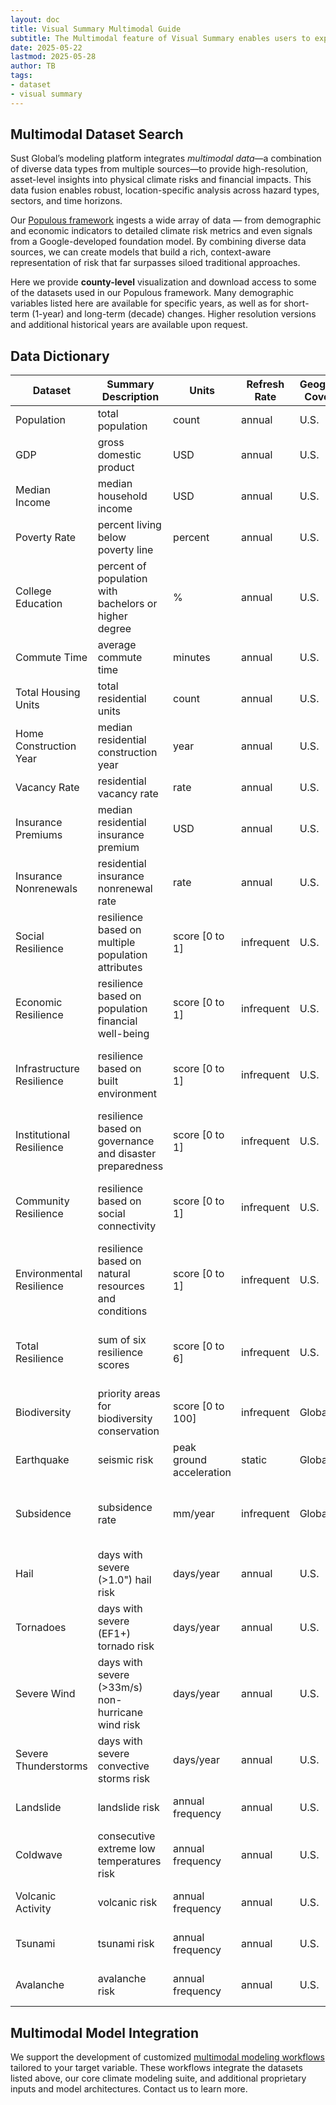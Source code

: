 ```yaml
---
layout: doc
title: Visual Summary Multimodal Guide
subtitle: The Multimodal feature of Visual Summary enables users to explore datasets that complement Sust Global's core climate risk and financial impact datasets. These complementary datasets span socio-demographic, economic, resilience, biodiversity, and other physical risks. 
date: 2025-05-22
lastmod: 2025-05-28
author: TB
tags:
- dataset
- visual summary
---
```


## Multimodal Dataset Search

Sust Global’s modeling platform integrates *multimodal data*—a combination of diverse data types from multiple sources—to provide high-resolution, asset-level insights into physical climate risks and financial impacts. This data fusion enables robust, location-specific analysis across hazard types, sectors, and time horizons.

Our [Populous framework](https://www.sustglobal.com/insights/populous-unpacking-the-geospatial-dimension-for-multimodal-insights) ingests a wide array of data — from demographic and economic indicators to detailed climate risk metrics and even signals from a Google-developed foundation model. By combining diverse data sources, we can create models that build a rich, context-aware representation of risk that far surpasses siloed traditional approaches​. 

Here we provide **county-level** visualization and download access to some of the datasets used in our Populous framework. Many demographic variables listed here are available for specific years, as well as for short-term (1-year) and long-term (decade) changes. Higher resolution versions and additional historical years are available upon request. 

## Data Dictionary
| Dataset                  | Summary Description | Units                      | Refresh Rate | Geographic Coverage | Source |
|--------------------------|---------------------|----------------------------|--------------|---------------------|--------|
| Population               | total population                    | count                      | annual       | U.S.                | [U.S. Census](https://www.census.gov) |
| GDP                      | gross domestic product                    | USD                        | annual       | U.S.                | [U.S. Bureau of Economic Analysis](https://www.bea.gov) |
| Median Income            | median household income                    | USD                        | annual       | U.S.                | [U.S. Census](https://www.census.gov) |
| Poverty Rate             | percent living below poverty line                    | percent                    | annual       | U.S.                | [U.S. Census](https://www.census.gov) |
| College Education        | percent of population with bachelors or higher degree                    | %                          | annual       | U.S.                | [U.S. Census](https://www.census.gov) |
| Commute Time             | average commute time                    | minutes                    | annual       | U.S.                | [U.S. Census](https://www.census.gov) |
| Total Housing Units      | total residential units                    | count                      | annual       | U.S.                | [U.S. Census](https://www.census.gov) |
| Home Construction Year   | median residential construction year                    | year                       | annual       | U.S.                | [U.S. Census](https://www.census.gov) |
| Vacancy Rate             | residential vacancy rate                    | rate                       | annual       | U.S.                | [U.S. Census](https://www.census.gov) |
| Insurance Premiums       | median residential insurance premium                    | USD                        | annual       | U.S.                | [Keys and Mulder 2024](https://www.nber.org/system/files/working_papers/w32579/w32579.pdf) |
| Insurance Nonrenewals    | residential insurance nonrenewal rate                    | rate                       | annual       | U.S.                | [U.S. Senate Budget Committee](https://www.budget.senate.gov/imo/media/doc/next_to_fall_the_climate-driven_insurance_crisis_is_here__and_getting_worse.pdf) |
| Social Resilience        | resilience based on multiple population attributes                    | score [0 to 1]             | infrequent       | U.S.                | [Baseline Resilience Indicators for Communities](https://sc.edu/study/colleges_schools/artsandsciences/centers_and_institutes/hvri/data_and_resources/bric/index.php) |
| Economic Resilience      | resilience based on population financial well-being                    | score [0 to 1]             | infrequent       | U.S.                | [Baseline Resilience Indicators for Communities](https://sc.edu/study/colleges_schools/artsandsciences/centers_and_institutes/hvri/data_and_resources/bric/index.php) |
| Infrastructure Resilience| resilience based on built environment                    | score [0 to 1]             | infrequent       | U.S.                | [Baseline Resilience Indicators for Communities](https://sc.edu/study/colleges_schools/artsandsciences/centers_and_institutes/hvri/data_and_resources/bric/index.php) |
| Institutional Resilience | resilience based on governance and disaster preparedness                    | score [0 to 1]             | infrequent       | U.S.                | [Baseline Resilience Indicators for Communities](https://sc.edu/study/colleges_schools/artsandsciences/centers_and_institutes/hvri/data_and_resources/bric/index.php) |
| Community Resilience     | resilience based on social connectivity                    | score [0 to 1]             | infrequent       | U.S.                | [Baseline Resilience Indicators for Communities](https://sc.edu/study/colleges_schools/artsandsciences/centers_and_institutes/hvri/data_and_resources/bric/index.php) |
| Environmental Resilience | resilience based on natural resources and conditions                    | score [0 to 1]             | infrequent       | U.S.                | [Baseline Resilience Indicators for Communities](https://sc.edu/study/colleges_schools/artsandsciences/centers_and_institutes/hvri/data_and_resources/bric/index.php) |
| Total Resilience         | sum of six resilience scores                    | score [0 to 6]             | infrequent       | U.S.                | [Baseline Resilience Indicators for Communities](https://sc.edu/study/colleges_schools/artsandsciences/centers_and_institutes/hvri/data_and_resources/bric/index.php) |
| Biodiversity             |  priority areas for biodiversity conservation                   | score [0 to 100]           | infrequent       | Global              | [UN Biodiversity Lab](https://unbiodiversitylab.org/en/about/) |
| Earthquake              |  seismic risk                   | peak ground acceleration   | static       | Global              | [Global Earthquake Model](https://www.globalquakemodel.org/product/global-seismic-hazard-map) |
| Subsidence              | subsidence rate                    | mm/year                    | infrequent       | Global              | [Davydzenka et al. 2024, Colorado School of Mines](https://agupubs.onlinelibrary.wiley.com/doi/full/10.1029/2023GL104497) |
| Hail                   | days with severe (>1.0") hail risk                   | days/year                  | annual       | U.S.                | [NOAA Storm Prediction Center](https://www.spc.noaa.gov) |
| Tornadoes              | days with severe (EF1+) tornado risk                    | days/year                  | annual       | U.S.                | [NOAA Storm Prediction Center](https://www.spc.noaa.gov) |
| Severe Wind            | days with severe (>33m/s) non-hurricane wind risk                   | days/year                  | annual       | U.S.                | [NOAA Storm Prediction Center](https://www.spc.noaa.gov) |
| Severe Thunderstorms   | days with severe convective storms risk                    | days/year                  | annual       | U.S.                | [NOAA Storm Prediction Center](https://www.spc.noaa.gov) |
| Landslide              | landslide risk                   | annual frequency           | annual       | U.S.                | [FEMA National Risk Index](https://hazards.fema.gov/nri/) |
| Coldwave               | consecutive extreme low temperatures risk                    | annual frequency           | annual       | U.S.                | [FEMA National Risk Index](https://hazards.fema.gov/nri/) |
| Volcanic Activity      | volcanic risk                    | annual frequency           | annual       | U.S.                | [FEMA National Risk Index](https://hazards.fema.gov/nri/) |
| Tsunami                | tsunami risk                    | annual frequency           | annual       | U.S.                | [FEMA National Risk Index](https://hazards.fema.gov/nri/) |
| Avalanche              | avalanche risk                    | annual frequency           | annual       | U.S.                | [FEMA National Risk Index](https://hazards.fema.gov/nri/) |


## Multimodal Model Integration
We support the development of customized [multimodal modeling workflows](https://www.sustglobal.com/insights/populous-unpacking-the-geospatial-dimension-for-multimodal-insights) tailored to your target variable. These workflows integrate the datasets listed above, our core climate modeling suite, and additional proprietary inputs and model architectures. Contact us to learn more.

